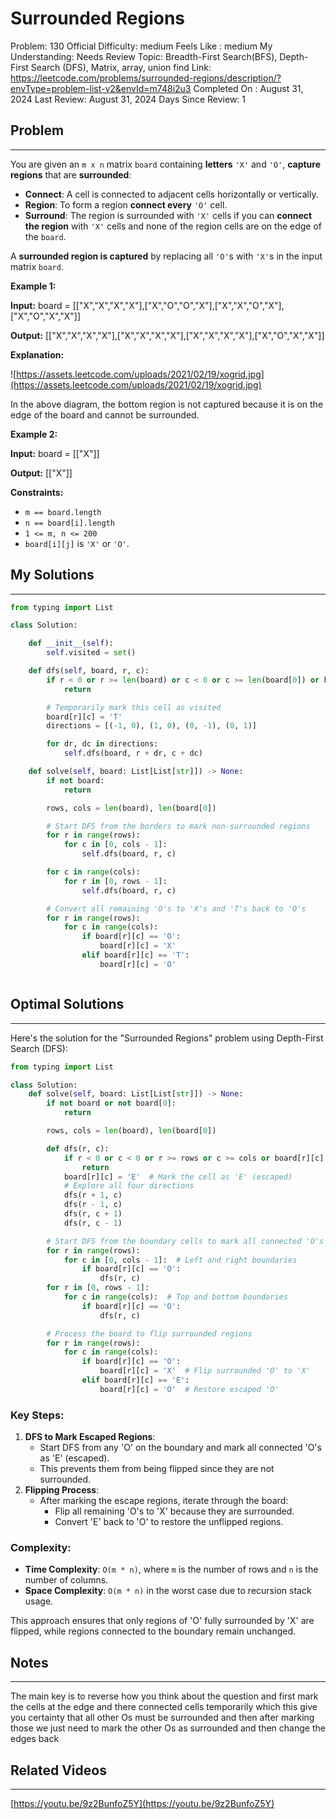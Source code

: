 # Surrounded Regions

Problem: 130
Official Difficulty: medium
Feels Like : medium
My Understanding: Needs Review
Topic: Breadth-First Search(BFS), Depth-First Search (DFS), Matrix, array, union find
Link: https://leetcode.com/problems/surrounded-regions/description/?envType=problem-list-v2&envId=m748i2u3
Completed On : August 31, 2024
Last Review: August 31, 2024
Days Since Review: 1

## Problem

---

You are given an `m x n` matrix `board` containing **letters** `'X'` and `'O'`, **capture regions** that are **surrounded**:

- **Connect**: A cell is connected to adjacent cells horizontally or vertically.
- **Region**: To form a region **connect every** `'O'` cell.
- **Surround**: The region is surrounded with `'X'` cells if you can **connect the region** with `'X'` cells and none of the region cells are on the edge of the `board`.

A **surrounded region is captured** by replacing all `'O'`s with `'X'`s in the input matrix `board`.

**Example 1:**

**Input:** board = [["X","X","X","X"],["X","O","O","X"],["X","X","O","X"],["X","O","X","X"]]

**Output:** [["X","X","X","X"],["X","X","X","X"],["X","X","X","X"],["X","O","X","X"]]

**Explanation:**

![https://assets.leetcode.com/uploads/2021/02/19/xogrid.jpg](https://assets.leetcode.com/uploads/2021/02/19/xogrid.jpg)

In the above diagram, the bottom region is not captured because it is on the edge of the board and cannot be surrounded.

**Example 2:**

**Input:** board = [["X"]]

**Output:** [["X"]]

**Constraints:**

- `m == board.length`
- `n == board[i].length`
- `1 <= m, n <= 200`
- `board[i][j]` is `'X'` or `'O'`.

## My Solutions

---

```python
from typing import List

class Solution:

    def __init__(self):
        self.visited = set()

    def dfs(self, board, r, c):
        if r < 0 or r >= len(board) or c < 0 or c >= len(board[0]) or board[r][c] != 'O':
            return

        # Temporarily mark this cell as visited
        board[r][c] = 'T'  
        directions = [(-1, 0), (1, 0), (0, -1), (0, 1)]

        for dr, dc in directions:
            self.dfs(board, r + dr, c + dc)

    def solve(self, board: List[List[str]]) -> None:
        if not board:
            return

        rows, cols = len(board), len(board[0])

        # Start DFS from the borders to mark non-surrounded regions
        for r in range(rows):
            for c in [0, cols - 1]:
                self.dfs(board, r, c)

        for c in range(cols):
            for r in [0, rows - 1]:
                self.dfs(board, r, c)

        # Convert all remaining 'O's to 'X's and 'T's back to 'O's
        for r in range(rows):
            for c in range(cols):
                if board[r][c] == 'O':
                    board[r][c] = 'X'
                elif board[r][c] == 'T':
                    board[r][c] = 'O'
```

```python

```

## Optimal Solutions

---

Here's the solution for the "Surrounded Regions" problem using Depth-First Search (DFS):

```python
from typing import List

class Solution:
    def solve(self, board: List[List[str]]) -> None:
        if not board or not board[0]:
            return

        rows, cols = len(board), len(board[0])

        def dfs(r, c):
            if r < 0 or c < 0 or r >= rows or c >= cols or board[r][c] != 'O':
                return
            board[r][c] = 'E'  # Mark the cell as 'E' (escaped)
            # Explore all four directions
            dfs(r + 1, c)
            dfs(r - 1, c)
            dfs(r, c + 1)
            dfs(r, c - 1)

        # Start DFS from the boundary cells to mark all connected 'O's
        for r in range(rows):
            for c in [0, cols - 1]:  # Left and right boundaries
                if board[r][c] == 'O':
                    dfs(r, c)
        for r in [0, rows - 1]:
            for c in range(cols):  # Top and bottom boundaries
                if board[r][c] == 'O':
                    dfs(r, c)

        # Process the board to flip surrounded regions
        for r in range(rows):
            for c in range(cols):
                if board[r][c] == 'O':
                    board[r][c] = 'X'  # Flip surrounded 'O' to 'X'
                elif board[r][c] == 'E':
                    board[r][c] = 'O'  # Restore escaped 'O'

```

### Key Steps:

1. **DFS to Mark Escaped Regions**:
    - Start DFS from any 'O' on the boundary and mark all connected 'O's as 'E' (escaped).
    - This prevents them from being flipped since they are not surrounded.
2. **Flipping Process**:
    - After marking the escape regions, iterate through the board:
        - Flip all remaining 'O's to 'X' because they are surrounded.
        - Convert 'E' back to 'O' to restore the unflipped regions.

### Complexity:

- **Time Complexity**: `O(m * n)`, where `m` is the number of rows and `n` is the number of columns.
- **Space Complexity**: `O(m * n)` in the worst case due to recursion stack usage.

This approach ensures that only regions of 'O' fully surrounded by 'X' are flipped, while regions connected to the boundary remain unchanged.

## Notes

---

 The main key is to reverse how you think about the question and first mark the cells at the edge and there connected cells temporarily which this give you certainty that all other Os must be surrounded and then after marking those we just need to mark the other Os as surrounded and then change the edges back

## Related Videos

---

[https://youtu.be/9z2BunfoZ5Y](https://youtu.be/9z2BunfoZ5Y)